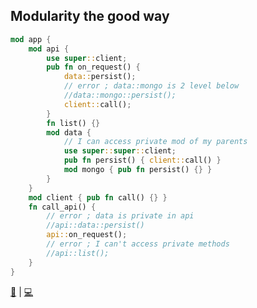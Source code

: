 ## Modularity the good way 

```rust
mod app {
    mod api {
        use super::client;
        pub fn on_request() {
            data::persist();
            // error ; data::mongo is 2 level below
            //data::mongo::persist();
            client::call();
        }
        fn list() {}
        mod data {
            // I can access private mod of my parents
            use super::super::client;
            pub fn persist() { client::call() }
            mod mongo { pub fn persist() {} }
        }
    }
    mod client { pub fn call() {} }
    fn call_api() {
        // error ; data is private in api
        //api::data::persist()
        api::on_request();
        // error ; I can't access private methods
        //api::list();
    }
}
```

[📒](https://doc.rust-lang.org/1.17.0/book/crates-and-modules.html) | 
[💻](https://play.rust-lang.org/?version=stable&mode=debug&edition=2018&gist=6fb61734f410fc569cc4ccd0c5392690)
